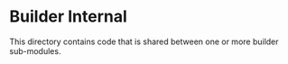 # Builder Internal

This directory contains code that is shared between one or more builder sub-modules.  
